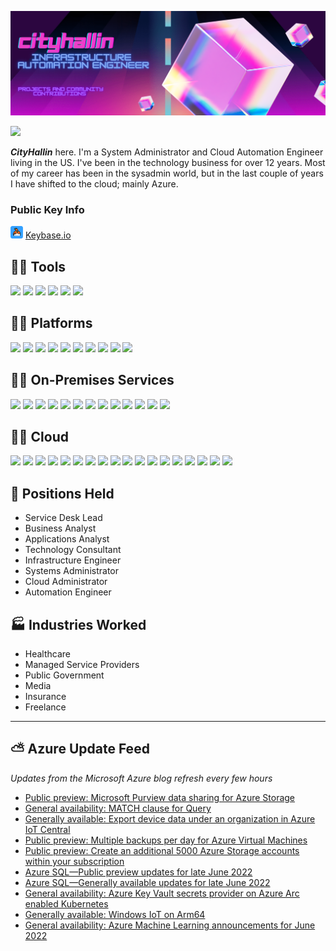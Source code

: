 
[![Header](https://raw.githubusercontent.com/CityHallin/Cityhallin/main/images/cityhallin_header.png "Header")](https://github.com/CityHallin)

<img src="https://images-wixmp-ed30a86b8c4ca887773594c2.wixmp.com/f/f460d1d5-a6c8-4cf7-a9ad-bcd221b294f1/ddsx0ai-f5ce5e15-7a52-4991-ae3a-23681d59955b.gif?token=eyJ0eXAiOiJKV1QiLCJhbGciOiJIUzI1NiJ9.eyJzdWIiOiJ1cm46YXBwOjdlMGQxODg5ODIyNjQzNzNhNWYwZDQxNWVhMGQyNmUwIiwiaXNzIjoidXJuOmFwcDo3ZTBkMTg4OTgyMjY0MzczYTVmMGQ0MTVlYTBkMjZlMCIsIm9iaiI6W1t7InBhdGgiOiJcL2ZcL2Y0NjBkMWQ1LWE2YzgtNGNmNy1hOWFkLWJjZDIyMWIyOTRmMVwvZGRzeDBhaS1mNWNlNWUxNS03YTUyLTQ5OTEtYWUzYS0yMzY4MWQ1OTk1NWIuZ2lmIn1dXSwiYXVkIjpbInVybjpzZXJ2aWNlOmZpbGUuZG93bmxvYWQiXX0.r98s52PytFdoDDrMa60T6Gn--WaOBneUXg83QqjgucM" width="50px">

***CityHallin*** here. I'm a System Administrator and Cloud Automation Engineer living in the US. I've been in the technology business for over 12 years. Most of my career has been in the sysadmin world, but in the last couple of years I have shifted to the cloud; mainly Azure. 

### Public Key Info

 <img src="https://raw.githubusercontent.com/CityHallin/Cityhallin/main/images/keybase.png" width="20px"> [Keybase.io](https://keybase.io/cityhall)

## 🐱‍👓 Tools
![](https://img.shields.io/badge/TOOLS-Ansible-red)
![](https://img.shields.io/badge/TOOLS-Azure_DevOPS-ffdd00)
![](https://img.shields.io/badge/TOOLS-Github-382009)
![](https://img.shields.io/badge/TOOLS-PowerShell-blue)
![](https://img.shields.io/badge/TOOLS-Terraform-blueviolet)
![](https://img.shields.io/badge/EDITOR-VSCode-blue)


## 🐱‍👤 Platforms
![](https://img.shields.io/badge/PLATFORM-Azure-blue)
![](https://img.shields.io/badge/PLATFORM-Dell_PowerEdge-green)
![](https://img.shields.io/badge/PLATFORM-HPE_Nimble-lightgreen)
![](https://img.shields.io/badge/PLATFORM-HPE_ProLiant-blueviolet)
![](https://img.shields.io/badge/PLATFORM-Hyper--V-orange)
![](https://img.shields.io/badge/PLATFORM-NexSAN-red)
![](https://img.shields.io/badge/PLATFORM-Office365-blue)
![](https://img.shields.io/badge/PLATFORM-Ubuntu--Server-orange)
![](https://img.shields.io/badge/PLATFORM-VMware-brightgreen)
![](https://img.shields.io/badge/PLATFORM-Windows--Server-blue)

## 🐱‍💻 On-Premises Services
![](https://img.shields.io/badge/SERVICE-AD_DS-yellow)
![](https://img.shields.io/badge/SERVICE-Altiris-bbbb33)
![](https://img.shields.io/badge/SERVICE-BackupEXEC-lightgrey)
![](https://img.shields.io/badge/SERVICE-Certificate_Authority-blueviolet)
![](https://img.shields.io/badge/SERVICE-Citrix-aa5577)
![](https://img.shields.io/badge/SERVICE-eForms-blueviolet)
![](https://img.shields.io/badge/SERVICE-DNS-green)
![](https://img.shields.io/badge/SERVICE-DHCP-red)
![](https://img.shields.io/badge/SERVICE-Netwrix-yellow)
![](https://img.shields.io/badge/SERVICE-NPS-ffff88)
![](https://img.shields.io/badge/SERVICE-SCVMM-orange)
![](https://img.shields.io/badge/SERVICE-Varonix-red)
![](https://img.shields.io/badge/SERVICE-WSUS-17ad76)

## 🐱‍🏍 Cloud
![](https://img.shields.io/badge/Azure-AAD-blueviolet)
![](https://img.shields.io/badge/Azure-Application_Gateway-blue)
![](https://img.shields.io/badge/Azure-App_Services-red)
![](https://img.shields.io/badge/Azure-Arc-200099)
![](https://img.shields.io/badge/Azure-DNS-blue)
![](https://img.shields.io/badge/Azure-Functions-yellow)
![](https://img.shields.io/badge/Azure-IoT_Hub-5209dd)
![](https://img.shields.io/badge/Azure-Key_Vaults-red)
![](https://img.shields.io/badge/Azure-Log_Analytics-668213)
![](https://img.shields.io/badge/Azure-Logic_Apps-orange)
![](https://img.shields.io/badge/Azure-Migrate-red)
![](https://img.shields.io/badge/Azure-Monitor-1745926)
![](https://img.shields.io/badge/Azure-Runbooks-green)
![](https://img.shields.io/badge/Azure-SQL_Instances-lightgrey)
![](https://img.shields.io/badge/Azure-Storage_Accounts-927516)
![](https://img.shields.io/badge/Azure-VMs-blueviolet)
![](https://img.shields.io/badge/Azure-VMSS-blue)
![](https://img.shields.io/badge/Azure-vNets-lightgreen)


## 👔 Positions Held
- Service Desk Lead
- Business Analyst
- Applications Analyst
- Technology Consultant
- Infrastructure Engineer
- Systems Administrator
- Cloud Administrator
- Automation Engineer

## 🏭 Industries Worked
- Healthcare
- Managed Service Providers
- Public Government
- Media
- Insurance
- Freelance

---

## ⛅ Azure Update Feed
*Updates from the Microsoft Azure blog refresh every few hours*
<!-- azure_update:START -->
- [Public preview: Microsoft Purview data sharing for Azure Storage](https://azure.microsoft.com/en-us/updates/public-preview-microsoft-purview-data-sharing/)
- [General availability: MATCH clause for Query](https://azure.microsoft.com/en-us/updates/matchclausequery/)
- [Generally available: Export device data under an organization in Azure IoT Central](https://azure.microsoft.com/en-us/updates/iotc-export-data-under-organization/)
- [Public preview: Multiple backups per day for Azure Virtual Machines](https://azure.microsoft.com/en-us/updates/mbpd-azurevm-preview/)
- [Public preview: Create an additional 5000 Azure Storage accounts within your subscription](https://azure.microsoft.com/en-us/updates/preview-5kaccountlimit/)
- [Azure SQL—Public preview updates for late June 2022](https://azure.microsoft.com/en-us/updates/azure-sql-public-preview-updates-for-late-june-2022/)
- [Azure SQL—Generally available updates for late June 2022](https://azure.microsoft.com/en-us/updates/azure-sql-generally-available-updates-for-late-june-2022/)
- [General availability: Azure Key Vault secrets provider on Azure Arc enabled Kubernetes](https://azure.microsoft.com/en-us/updates/general-availability-akv-provider-arc-kubernetes/)
- [Generally available: Windows IoT on Arm64](https://azure.microsoft.com/en-us/updates/generally-available-windows-iot-on-arm64/)
- [General availability: Azure Machine Learning announcements for June 2022](https://azure.microsoft.com/en-us/updates/general-availability-azure-machine-learning-announcements-for-june-2022/)
<!-- azure_update:END -->   


<!-- Resources -->
<!-- Shields: https://shields.io/ -->
<!---RSS Feed: https://github.com/gautamkrishnar/blog-post-workflow--->
<!-- Awesome GitHub Profile README: https://github.com/abhisheknaiidu/awesome-github-profile-readme -->
